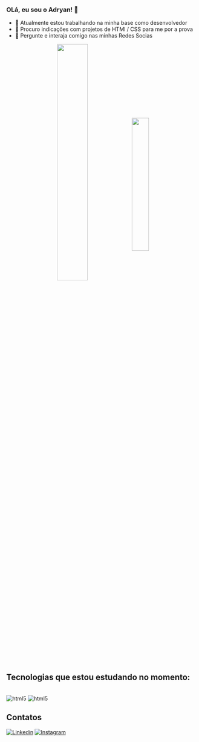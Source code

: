 ### OLá, eu sou o Adryan!  👋

- 🔭 Atualmente estou trabalhando na minha base como desenvolvedor
- 🤔 Procuro indicações com projetos de HTMl / CSS para me por a prova
- 💬 Pergunte e interaja comigo nas minhas Redes Socias

<div  align="center" style="margin-bottom:100px">
<img width=40% align="center"  src="https://github-readme-stats.vercel.app/api?username=adryanrr&show_icons=true&theme=highcontrast" />
<img width=30% align="center" src="https://github-readme-stats.vercel.app/api/top-langs/?username=adryanrr&show_icons=true&theme=highcontrast"(https:github.com/adryanrr) />
 </div>

## Tecnologias que estou estudando no momento:
 
<div style="dispaly: inline_block"><br/>
    <img aling="center" alt="html5" src="https://img.shields.io/badge/HTML5-E34F26?style=for-the-badge&logo=html5&logoColor=white"> 
    <img aling="center" alt="html5" src="https://img.shields.io/badge/CSS3-1572B6?style=for-the-badge&logo=css3&logoColor=white"> 
<div>

## Contatos

[![Linkedin](https://img.shields.io/badge/LinkedIn-0077B5?style=for-the-badge&logo=linkedin&logoColor=white)](https://www.linkedin.com/in/adryanrr/)
[![Instagram](https://img.shields.io/badge/Instagram-E4405F?style=for-the-badge&logo=instagram&logoColor=white)](https://instagram.com/_adryanrr)
